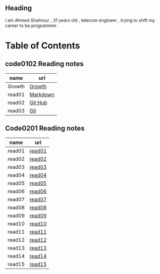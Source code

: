 ## Heading 

i am Ahmed Shahrour , 31 years old , telecom engineer , trying to shift my career to be programmer .


# Table of Contents

## code0102 Reading notes

| name        |     url     |
| ----------- | ----------- |
| Growth | [Growth](https://ahmedshahrour.github.io/reading-notes/Growth) |
| read01 | [Markdown](https://ahmedshahrour.github.io/reading-notes/read01)|
| read02 | [Git Hub](https://ahmedshahrour.github.io/reading-notes/read02)|
| read03 | [Git](https://ahmedshahrour.github.io/reading-notes/read03)|


## Code0201 Reading notes

| name        |     url     |
| ----------- | ----------- |
| read01 | [read01](https://ahmedshahrour.github.io/reading-notes/Code0201/Class01/Class01)|
| read02 | [read02](https://ahmedshahrour.github.io/reading-notes/Code0201/Class01)|
| read03 | [read03](https://ahmedshahrour.github.io/reading-notes/Code0201/Class-01)|
| read04 | [read04]()
| read05 | [read05]()
| read06 | [read06]()
| read07 | [read07]()
| read08 | [read08]()
| read09 | [read09]()
| read10 | [read10]()
| read11 | [read11]()
| read12 | [read12]()
| read13 | [read13]()
| read14 | [read14]()
| read15 | [read15]()


